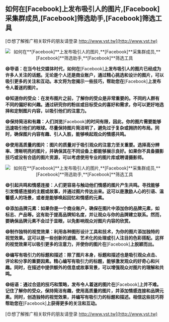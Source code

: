## **如何在**[Facebook]**上发布吸引人的图片,**[Facebook]**采集群成员,**[Facebook]**筛选助手,**[Facebook]**筛选工具**

[😍想了解推广相关软件的朋友请登录 http://www.vst.tw](http://www.vst.tw)

 <center><img src="https://vst.tw/MP4/tuiguang/png/5.png" alt="如何在**[Facebook]**上发布吸引人的图片,**[Facebook]**采集群成员,**[Facebook]**筛选助手,**[Facebook]**筛选工具"></center>

**😄导语：在当今社交媒体时代，如何在**[Facebook]**上发布吸引人的图片已经成为许多人关注的话题。无论是个人还是商业账户，通过精心挑选和设计的图片，可以吸引更多的关注和互动。本文将为您揭示一些技巧，帮助您在**[Facebook]**上发布令人着迷的图片。**

**😄知道你的受众：在发布图片之前，了解你的受众是非常重要的。不同的人群有不同的偏好和兴趣。通过研究你的粉丝或目标受众的喜好和需求，你可以更好地选择和定制图片内容，以吸引他们的注意力。**

**😄保持简洁和有趣：人们浏览**[Facebook]**的时间有限，因此，你的图片需要能够迅速吸引他们的眼球。尽量保持图片简洁明了，避免过于复杂或拥挤的布局。同时，确保图片内容有趣、引人入胜，能够唤起观众的情感共鸣。**

**😄使用高质量的图片：图片的质量对于吸引观众的注意力至关重要。选择高分辨率、清晰明亮的图片，并确保其在不同设备上都能够展示良好。如果你不具备摄影技巧或没有合适的图片资源，可以考虑使用专业的图片库或聘请摄影师。**

 <center><img src="https://vst.tw/MP4/tuiguang/png/8.png" alt="如何在**[Facebook]**上发布吸引人的图片,**[Facebook]**采集群成员,**[Facebook]**筛选助手,**[Facebook]**筛选工具"></center>

**😄引起共鸣和情感连接：人们更容易与触动他们情感的图片产生共鸣。寻找能够引发情感连接的主题或故事，并通过图片传达出来。这可以是激励人心的引语、温馨感人的场景，或者是能够唤起回忆和情感的元素。**

**😄添加品牌元素：如果你是一个商业账户，确保在图片中添加你的品牌元素，如标志、产品等。这有助于提高品牌知名度，并让观众与你的品牌建立联系。然而，要确保品牌元素不会过于显眼，以免影响观众对图片内容的欣赏。**

**😄制作独特的视觉效果：利用各种图形设计工具和技术，为你的图片添加独特的视觉效果。这可以是一些创新的滤镜、艺术化的处理或引人注目的色彩搭配。这样的视觉效果可以吸引更多的注意力，并使你的图片在**[Facebook]**上脱颖而出。**

**😄编写有吸引力的标题和描述：除了图片本身，标题和描述也是吸引观众点击、评论和分享的重要因素。精心编写有吸引力的标题，能够激发观众的好奇心和兴趣。同时，在描述中提供额外的信息或故事背景，可以增强观众对图片的理解和共鸣。**

**😄结语：通过合适的技巧和策略，发布令人着迷的图片在**[Facebook]**上并不难。记住了解你的受众，保持简洁有趣，使用高质量的图片，并添加情感连接和品牌元素。同时，创造独特的视觉效果，并编写有吸引力的标题和描述。相信这些技巧将帮助您在**[Facebook]**上获得更多的关注和互动。**

[😍想了解推广相关软件的朋友请登录 http://www.vst.tw](http://www.vst.tw)



